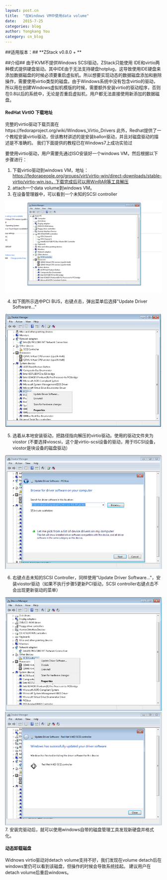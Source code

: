 ```yaml
---
layout: post.cn
title:  "在Windows VM中使用data volume"
date:   2015-7-25
categories: blog
author: Yongkang You
category: cn_blog
---
```


##适用版本：##
**ZStack v0.8.0 + **

##介绍##
由于KVM不提供Windows SCSI驱动，ZStack只能使用 IDE和virtio两种模式提供硬盘驱动。其中IDE由于无法支持硬盘hotplug，这导致使用IDE硬盘来添加数据磁盘的时候必须要重启虚拟机。所以想要实现动态的数据磁盘添加和删除操作，需要使用virtio类型的磁盘。由于Windows系统中没有包含virtio的驱动，所以用在创建Windows虚拟机模版的时候，需要额外安装virtio的驱动程序，否则在0.8以后的系统中，无论是否重启虚拟机，用户都无法直接使用新添加的数据磁盘。

<div class="bs-callout bs-callout-info">
  <h4>RedHat VirtIO 下载地址</h4>
完整的virtio驱动下载页面在
https://fedoraproject.org/wiki/Windows_Virtio_Drivers
此外，Redhat提供了一个教程安装virtio驱动，但该教材讲述的是安装ballon驱动，并且对磁盘驱动的描述是不准确的。
我们下面提供的教程已在Windows7上成功实验过
</div>

要使用virtio驱动，用户需要先通过ISO安装好一个windows VM，然后根据以下步骤进行：
1. 下载virtio驱动到windows VM，地址：https://fedorapeople.org/groups/virt/virtio-win/direct-downloads/stable-virtio/virtio-win.iso，下载完成后可以用WinRAR等工具解压
2. attach一个data volume到windows VM。
3. 在设备管理器中，可以看到一个未知的SCSI controller

<img  class="img-responsive"  src="/images/blogs/windows-virtio/add-device1.png">

4. 如下图所示选中PCI BUS，右键点击，弹出菜单后选择"Update Driver Software..."
<img  class="img-responsive"  src="/images/blogs/windows-virtio/add-device2.png">

5. 选着从本地安装驱动，把路径指向解压的virtio驱动。使用的驱动文件夹为viostor (不要选择vioscsi，这个是virtio-scsi设备的驱动，用于ISCSI设备，viostor是块设备的磁盘驱动）

<img  class="img-responsive"  src="/images/blogs/windows-virtio/add-device3.png">

6. 右键点击未知的SCSI Controller，同样使用"Update Driver Software..."，安装viostor驱动（如果不执行步骤5更新PCI驱动，SCSI controller右键点击不会出现更新驱动的菜单）

<img  class="img-responsive"  src="/images/blogs/windows-virtio/add-device4.png">

<img  class="img-responsive"  src="/images/blogs/windows-virtio/add-device5.png">
7. 安装完驱动后，就可以使用windows自带的磁盘管理工具发现新硬盘并格式化。

<div class="bs-callout bs-callout-info">
  <h4>动态卸载磁盘</h4>
Widnows virtio驱动对detach volume支持不好，我们发现在volume detach后在windows里仍可以看到该磁盘，但操作的时候会导致系统挂起。
建议用户在detach volume后重启windows。
</div>
